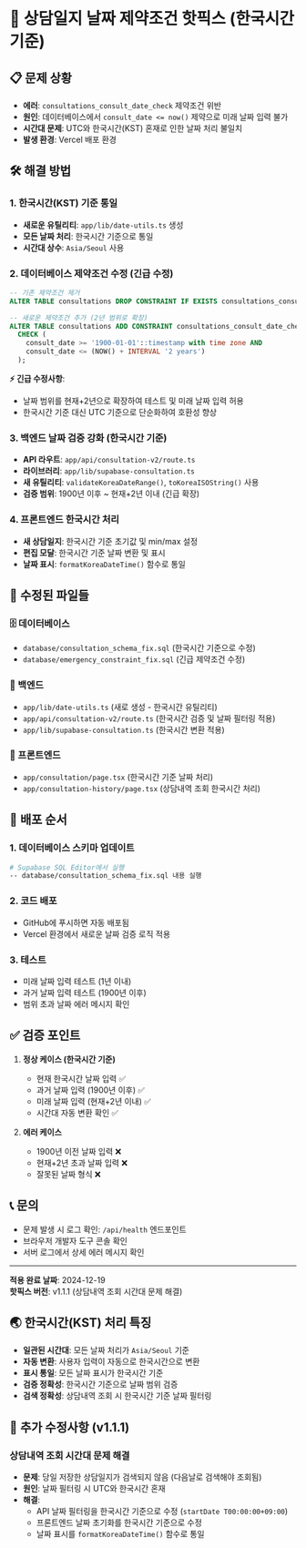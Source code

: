 # 🔧 상담일지 날짜 제약조건 핫픽스 (한국시간 기준)

## 📋 문제 상황
- **에러**: `consultations_consult_date_check` 제약조건 위반
- **원인**: 데이터베이스에서 `consult_date <= now()` 제약으로 미래 날짜 입력 불가
- **시간대 문제**: UTC와 한국시간(KST) 혼재로 인한 날짜 처리 불일치
- **발생 환경**: Vercel 배포 환경

## 🛠️ 해결 방법

### 1. 한국시간(KST) 기준 통일
- **새로운 유틸리티**: `app/lib/date-utils.ts` 생성
- **모든 날짜 처리**: 한국시간 기준으로 통일
- **시간대 상수**: `Asia/Seoul` 사용

### 2. 데이터베이스 제약조건 수정 (긴급 수정)
```sql
-- 기존 제약조건 제거
ALTER TABLE consultations DROP CONSTRAINT IF EXISTS consultations_consult_date_check;

-- 새로운 제약조건 추가 (2년 범위로 확장)
ALTER TABLE consultations ADD CONSTRAINT consultations_consult_date_check 
  CHECK (
    consult_date >= '1900-01-01'::timestamp with time zone AND 
    consult_date <= (NOW() + INTERVAL '2 years')
  );
```

**⚡ 긴급 수정사항**: 
- 날짜 범위를 현재+2년으로 확장하여 테스트 및 미래 날짜 입력 허용
- 한국시간 기준 대신 UTC 기준으로 단순화하여 호환성 향상

### 3. 백엔드 날짜 검증 강화 (한국시간 기준)
- **API 라우트**: `app/api/consultation-v2/route.ts`
- **라이브러리**: `app/lib/supabase-consultation.ts`
- **새 유틸리티**: `validateKoreaDateRange()`, `toKoreaISOString()` 사용
- **검증 범위**: 1900년 이후 ~ 현재+2년 이내 (긴급 확장)

### 4. 프론트엔드 한국시간 처리
- **새 상담일지**: 한국시간 기준 초기값 및 min/max 설정
- **편집 모달**: 한국시간 기준 날짜 변환 및 표시
- **날짜 표시**: `formatKoreaDateTime()` 함수로 통일

## 📁 수정된 파일들

### 🗄️ 데이터베이스
- `database/consultation_schema_fix.sql` (한국시간 기준으로 수정)
- `database/emergency_constraint_fix.sql` (긴급 제약조건 수정)

### 🔧 백엔드
- `app/lib/date-utils.ts` (새로 생성 - 한국시간 유틸리티)
- `app/api/consultation-v2/route.ts` (한국시간 검증 및 날짜 필터링 적용)
- `app/lib/supabase-consultation.ts` (한국시간 변환 적용)

### 🎨 프론트엔드
- `app/consultation/page.tsx` (한국시간 기준 날짜 처리)
- `app/consultation-history/page.tsx` (상담내역 조회 한국시간 처리)

## 🚀 배포 순서

### 1. 데이터베이스 스키마 업데이트
```bash
# Supabase SQL Editor에서 실행
-- database/consultation_schema_fix.sql 내용 실행
```

### 2. 코드 배포
- GitHub에 푸시하면 자동 배포됨
- Vercel 환경에서 새로운 날짜 검증 로직 적용

### 3. 테스트
- 미래 날짜 입력 테스트 (1년 이내)
- 과거 날짜 입력 테스트 (1900년 이후)
- 범위 초과 날짜 에러 메시지 확인

## ✅ 검증 포인트

1. **정상 케이스 (한국시간 기준)**
   - 현재 한국시간 날짜 입력 ✅
   - 과거 날짜 입력 (1900년 이후) ✅
   - 미래 날짜 입력 (현재+2년 이내) ✅
   - 시간대 자동 변환 확인 ✅

2. **에러 케이스**
   - 1900년 이전 날짜 입력 ❌
   - 현재+2년 초과 날짜 입력 ❌
   - 잘못된 날짜 형식 ❌

## 📞 문의
- 문제 발생 시 로그 확인: `/api/health` 엔드포인트
- 브라우저 개발자 도구 콘솔 확인
- 서버 로그에서 상세 에러 메시지 확인

---

**적용 완료 날짜**: 2024-12-19  
**핫픽스 버전**: v1.1.1 (상담내역 조회 시간대 문제 해결)

## 🌏 한국시간(KST) 처리 특징

- **일관된 시간대**: 모든 날짜 처리가 `Asia/Seoul` 기준
- **자동 변환**: 사용자 입력이 자동으로 한국시간으로 변환
- **표시 통일**: 모든 날짜 표시가 한국시간 기준
- **검증 정확성**: 한국시간 기준으로 날짜 범위 검증
- **검색 정확성**: 상담내역 조회 시 한국시간 기준 날짜 필터링

## 🔧 추가 수정사항 (v1.1.1)

### 상담내역 조회 시간대 문제 해결
- **문제**: 당일 저장한 상담일지가 검색되지 않음 (다음날로 검색해야 조회됨)
- **원인**: 날짜 필터링 시 UTC와 한국시간 혼재
- **해결**: 
  - API 날짜 필터링을 한국시간 기준으로 수정 (`startDate T00:00:00+09:00`)
  - 프론트엔드 날짜 초기화를 한국시간 기준으로 수정
  - 날짜 표시를 `formatKoreaDateTime()` 함수로 통일 